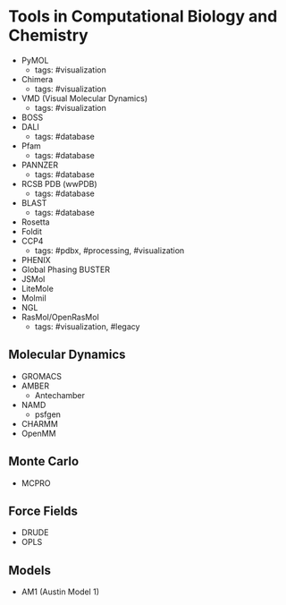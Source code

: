 # Tools in Computational Biology and Chemistry

* PyMOL
    * tags: #visualization
* Chimera
    * tags: #visualization
* VMD (Visual Molecular Dynamics)
    * tags: #visualization
* BOSS
* DALI
    * tags: #database
* Pfam
    * tags: #database
* PANNZER
    * tags: #database
* RCSB PDB (wwPDB)
    * tags: #database
* BLAST
    * tags: #database
* Rosetta
* Foldit
* CCP4
    * tags: #pdbx, #processing, #visualization
* PHENIX
* Global Phasing BUSTER
* JSMol
* LiteMole
* Molmil
* NGL
* RasMol/OpenRasMol
    * tags: #visualization, #legacy


## Molecular Dynamics
* GROMACS
* AMBER
    * Antechamber 
* NAMD
    * psfgen
* CHARMM
* OpenMM

## Monte Carlo
* MCPRO

## Force Fields
* DRUDE
* OPLS

## Models
* AM1 (Austin Model 1)